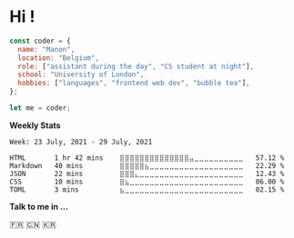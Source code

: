 # Hi !

``` javascript
const coder = {
  name: "Manon",
  location: "Belgium",
  role: ["assistant during the day", "CS student at night"],
  school: "University of London",
  hobbies: ["languages", "frontend web dev", "bubble tea"],
};

let me = coder;

```

**Weekly Stats**

<!--START_SECTION:waka-->
```text
Week: 23 July, 2021 - 29 July, 2021

HTML       1 hr 42 mins    ⣿⣿⣿⣿⣿⣿⣿⣿⣿⣿⣿⣿⣿⣿⣤⣀⣀⣀⣀⣀⣀⣀⣀⣀⣀   57.12 % 
Markdown   40 mins         ⣿⣿⣿⣿⣿⣦⣀⣀⣀⣀⣀⣀⣀⣀⣀⣀⣀⣀⣀⣀⣀⣀⣀⣀⣀   22.29 % 
JSON       22 mins         ⣿⣿⣿⣄⣀⣀⣀⣀⣀⣀⣀⣀⣀⣀⣀⣀⣀⣀⣀⣀⣀⣀⣀⣀⣀   12.43 % 
CSS        10 mins         ⣿⣦⣀⣀⣀⣀⣀⣀⣀⣀⣀⣀⣀⣀⣀⣀⣀⣀⣀⣀⣀⣀⣀⣀⣀   06.00 % 
TOML       3 mins          ⣦⣀⣀⣀⣀⣀⣀⣀⣀⣀⣀⣀⣀⣀⣀⣀⣀⣀⣀⣀⣀⣀⣀⣀⣀   02.15 % 
```
<!--END_SECTION:waka-->

**Talk to me in ...**

🇫🇷 🇨🇳 🇰🇷 
